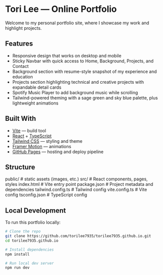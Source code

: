 # Tori Lee — Online Portfolio

Welcome to my personal portfolio site, where I showcase my work and highlight projects.

## Features
- Responsive design that works on desktop and mobile
- Sticky Navbar with quick access to Home, Background, Projects, and Contact
- Background section with resume-style snapshot of my experience and education
- Projects section highlighting technical and creative projects with expandable detail cards
- Spotify Music Player to add background music while scrolling
- Tailwind-powered theming with a sage green and sky blue palette, plus lightweight animations

## Built With
- [Vite](https://vitejs.dev/) — build tool
- [React](https://react.dev/) + [TypeScript](https://www.typescriptlang.org/)
- [Tailwind CSS](https://tailwindcss.com/) — styling and theme
- [Framer Motion](https://www.framer.com/motion/) — animations
- [GitHub Pages](https://pages.github.com/) — hosting and deploy pipeline

## Structure
public/ # static assets (images, etc.)
src/ # React components, pages, styles
index.html # Vite entry point
package.json # Project metadata and dependencies
tailwind.config.ts # Tailwind config
vite.config.ts # Vite config
tsconfig.json # TypeScript config

## Local Development
To run this portfolio locally:

```bash
# Clone the repo
git clone https://github.com/torilee7935/torilee7935.github.io.git
cd torilee7935.github.io

# Install dependencies
npm install

# Run local dev server
npm run dev
